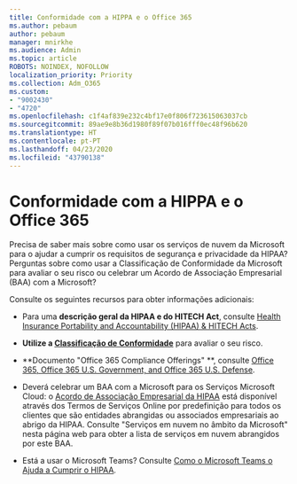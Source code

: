 ```yaml
---
title: Conformidade com a HIPPA e o Office 365
ms.author: pebaum
author: pebaum
manager: mnirkhe
ms.audience: Admin
ms.topic: article
ROBOTS: NOINDEX, NOFOLLOW
localization_priority: Priority
ms.collection: Adm_O365
ms.custom:
- "9002430"
- "4720"
ms.openlocfilehash: c1f4af839e232c4bf17e0f806f723615063037cb
ms.sourcegitcommit: 89ae9e8b36d1980f89f07b016fff0ec48f96b620
ms.translationtype: HT
ms.contentlocale: pt-PT
ms.lasthandoff: 04/23/2020
ms.locfileid: "43790138"
---
```

# <a name="hippa-compliance-and-office-365"></a>Conformidade com a HIPPA e o Office 365

Precisa de saber mais sobre como usar os serviços de nuvem da Microsoft para o ajudar a cumprir os requisitos de segurança e privacidade da HIPAA?  Perguntas sobre como usar a Classificação de Conformidade da Microsoft para avaliar o seu risco ou celebrar um Acordo de Associação Empresarial (BAA) com a Microsoft?  

Consulte os seguintes recursos para obter informações adicionais:

- Para uma **descrição geral da HIPAA e do HITECH Act**, consulte [Health Insurance Portability and Accountability (HIPAA) & HITECH Acts](https://docs.microsoft.com/microsoft-365/compliance/offering-hipaa-hitech?view=o365-worldwide).

- **Utilize a [Classificação de Conformidade](https://docs.microsoft.com/microsoft-365/compliance/offering-hipaa-hitech?view=o365-worldwide#use-microsoft-compliance-score-to-assess-your-risk)** para avaliar o seu risco.

- **Documento "Office 365 Compliance Offerings" **, consulte [Office 365, Office 365 U.S. Government, and Office 365 U.S. Defense](https://go.microsoft.com/fwlink/p/?LinkID=2077751).

- Deverá celebrar um BAA com a Microsoft para os Serviços Microsoft Cloud: o [Acordo de Associação Empresarial da HIPAA](https://aka.ms/BAA) está disponível através dos Termos de Serviços Online por predefinição para todos os clientes que são entidades abrangidas ou associados empresariais ao abrigo da HIPAA. Consulte "Serviços em nuvem no âmbito da Microsoft" nesta página web para obter a lista de serviços em nuvem abrangidos por este BAA.

- Está a usar o Microsoft Teams? Consulte [Como o Microsoft Teams o Ajuda a Cumprir o HIPAA](https://www.microsoft.com/microsoft-365/blog/2019/04/30/white-paper-microsoft-teams-healthcare-providers-hipaa-compliance/).
